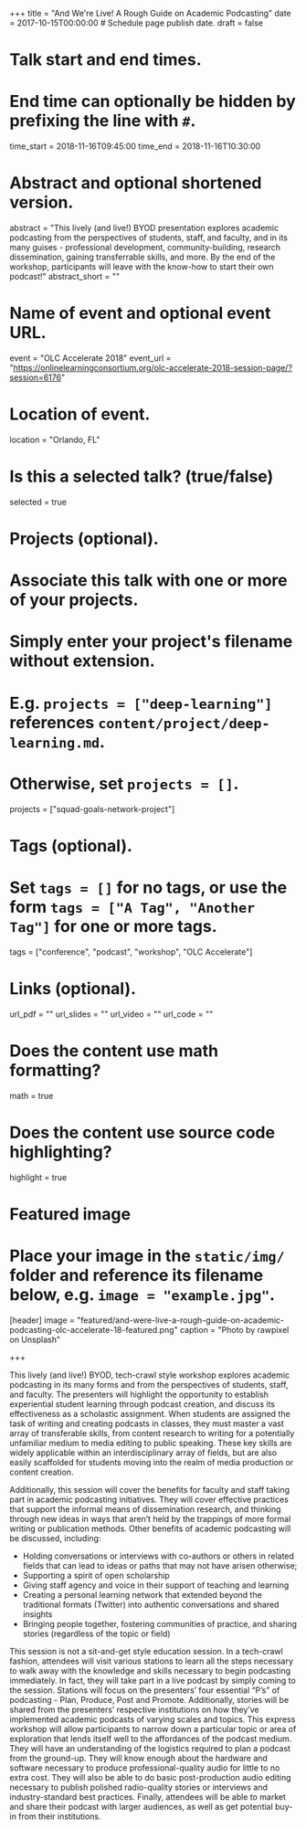 +++
title = "And We're Live! A Rough Guide on Academic Podcasting"
date = 2017-10-15T00:00:00  # Schedule page publish date.
draft = false

# Talk start and end times.
#   End time can optionally be hidden by prefixing the line with `#`.
time_start = 2018-11-16T09:45:00
time_end = 2018-11-16T10:30:00

# Abstract and optional shortened version.
abstract = "This lively (and live!) BYOD presentation explores academic podcasting from the perspectives of students, staff, and faculty, and in its many guises - professional development, community-building, research dissemination, gaining transferrable skills, and more. By the end of the workshop, participants will leave with the know-how to start their own podcast!"
abstract_short = ""

# Name of event and optional event URL.
event = "OLC Accelerate 2018"
event_url = "https://onlinelearningconsortium.org/olc-accelerate-2018-session-page/?session=6176"

# Location of event.
location = "Orlando, FL"

# Is this a selected talk? (true/false)
selected = true

# Projects (optional).
#   Associate this talk with one or more of your projects.
#   Simply enter your project's filename without extension.
#   E.g. `projects = ["deep-learning"]` references `content/project/deep-learning.md`.
#   Otherwise, set `projects = []`.
projects = ["squad-goals-network-project"]

# Tags (optional).
#   Set `tags = []` for no tags, or use the form `tags = ["A Tag", "Another Tag"]` for one or more tags.
tags = ["conference", "podcast", "workshop", "OLC Accelerate"]

# Links (optional).
url_pdf = ""
url_slides = ""
url_video = ""
url_code = ""

# Does the content use math formatting?
math = true

# Does the content use source code highlighting?
highlight = true

# Featured image
# Place your image in the `static/img/` folder and reference its filename below, e.g. `image = "example.jpg"`.
[header]
image = "featured/and-were-live-a-rough-guide-on-academic-podcasting-olc-accelerate-18-featured.png"
caption = "Photo by rawpixel on Unsplash"

+++

This lively (and live!) BYOD, tech-crawl style workshop explores academic podcasting in its many forms and  from the perspectives of students, staff, and faculty. The presenters will highlight the opportunity to establish experiential student learning through podcast creation, and discuss its effectiveness as a scholastic assignment. When students are assigned the task of writing and creating podcasts in classes, they must master a vast array of transferable skills, from content research to writing for a potentially unfamiliar medium to media editing to public speaking. These key skills are widely applicable within an interdisciplinary array of fields, but are also easily scaffolded for students moving into the realm of media production or content creation.

Additionally, this session will cover the benefits for faculty and staff taking part in academic podcasting initiatives. They will cover effective practices that support the informal means of dissemination research, and thinking through new ideas in ways that aren’t held by the trappings of more formal writing or publication methods. Other benefits of academic podcasting will be discussed, including:

- Holding conversations or interviews with co-authors or others in related fields that can lead to ideas or paths that may not have arisen otherwise;
- Supporting a spirit of open scholarship
- Giving staff agency and voice in their support of teaching and learning
- Creating a personal learning network that extended beyond the traditional formats (Twitter) into authentic conversations and shared insights
- Bringing people together, fostering communities of practice, and sharing stories (regardless of the topic or field)

This session is not a sit-and-get style education session. In a tech-crawl fashion, attendees will visit various stations to learn all the steps necessary to walk away with the knowledge and skills necessary to begin podcasting immediately. In fact, they will take part in a live podcast by simply coming to the session.  Stations will focus on the presenters’ four essential “P’s” of podcasting - Plan, Produce, Post and Promote. Additionally, stories will be shared from the presenters’ respective institutions on how they’ve implemented academic podcasts of varying scales and topics. This express workshop will allow participants to narrow down a particular topic or area of exploration that lends itself well to the affordances of the podcast medium. They will have an understanding of the logistics required to plan a podcast from the ground-up. They will know enough about the hardware and software necessary to produce professional-quality audio for little to no extra cost. They will also be able to do basic post-production audio editing necessary to publish polished radio-quality stories or interviews and industry-standard best practices. Finally, attendees will be able to market and share their podcast with larger audiences, as well as get potential buy-in from their institutions.
